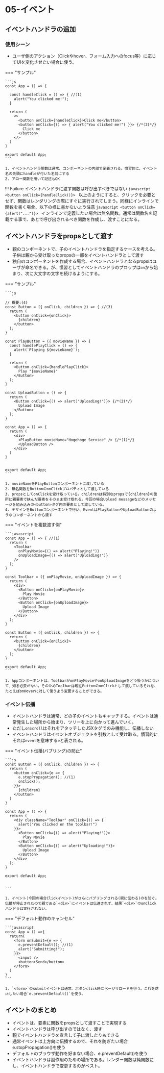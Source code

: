 # 05-イベント

## イベントハンドラの追加

### 使用シーン
- ユーザ側のアクション（Clickやhover、フォーム入力へのfocus等）に応じてUIを変化させたい場合に使う。

=== "サンプル"

    ```js
    const App = () => {

      const handleClick = () => { //(1)
        alert("You clicked me!");
      }

      return (
        <>
          <button onClick={handleClick}>Click me</button>
          <button onClick={() => { alert("You clicked me!") }}> {/*(2)*/}
            Click me
          </button>
        </>
      )
    }

    export default App;
    ```

    1. イベントハンドラ関数は通常、コンポーネントの内部で定義される。慣習的に、イベント名の先頭にhandleが付いた名前にする
    2. アロー関数を用いて記述もOK

!!! Failure
    イベントハンドラに渡す関数は呼び出すべきではない
    ```javascript
    <button onClick={handleClick()}>
    ```
    以上のようにすると、クリックを必要とせず、関数はレンダリングの際にすぐに実行されてしまう。同様にインラインで関数を書く場合、以下の様に書かないよう注意
    ```javascript
    <button onClick={alert("...")}>
    ```
    インラインで定義したい場合は無名関数。通常は関数名を記載する事で、あとで呼び出されるべき関数を作成し、渡すことになる。

## イベントハンドラをpropsとして渡す
- 親のコンポーネントで、子のイベントハンドラを指定するケースを考える。子供は親から受け取ったpropsの一部をイベントハンドラとして渡す
- 独自のコンポーネントを作成する場合、イベントハンドラとなるpropsはユーザが命名できる。が、慣習としてイベントハンドラのプロップは`on`から始まり、次に大文字の文字を続けるようにする。

=== "サンプル"

    ```js

    // 概要:(4)
    const Button = ({ onClick, children }) => { //(3)
      return (
        <button onClick={onClick}>
          {children}
        </button>
      );
    }

    const PlayButton = ({ movieName }) => {
      const handlePlayClick = () => {
        alert(`Playing ${movieName}`);
      }

      return (
        <Button onClick={handlePlayClick}>
          Play "{movieName}"
        </Button>
      );
    }

    const UploadButton = () => {
      return (
        <Button onClick={() => alert("Uploading!")}> {/*(2)*/}
          Upload Image
        </Button>
      );
    }

    const App = () => {
      return (
        <div>
          <PlayButton movieName="Hogehoge Service" /> {/*(1)*/}
          <UploadButton />
        </div>
      )
    }


    export default App;
    ```

    1. movieNameをPlayButtonコンポーネントに渡している
    2. 無名関数をButtonのonClickプロパティとして渡している
    3. propsとしてonClickを受け取っている。childrenは特別なpropsで{children}の箇所に親要素で挟んだ要素をそのまま受け取れる。今回の場合Upload messageなどのメッセージを組み込みの<button>タグ内の要素として渡している。
    4. デザインをButtonコンポーネントで行い、EventはPlayButtonやUploadButtonのようなコンポーネントから渡す

=== "イベントを複数渡す例"

    ```javascript
    const App = () => { //(1)
      return (
        <Toolbar
          onPlayMovie={() => alert("Playing!")}
          onUploadImage={() => alert("Uploading!")}
        />
      );
    }

    const Toolbar = ({ onPlayMovie, onUploadImage }) => {
      return (
        <div>
          <Button onClick={onPlayMovie}>
            Play Movie
          </Button>
          <Button onClick={onUploadImage}>
            Upload Image
          </Button>
        </div>
      );
    }

    const Button = ({ onClick, children }) => {
      return (
        <button onClick={onClick}>
          {children}
        </button>
      );
    }

    export default App;
    ```

    1. Appコンポーネントは、ToolbarがonPlayMovieやonUploadImageをどう扱うかについて、知る必要がない。そのためToolbarは現在ButtonのonClickとして渡しているそれを、たとえばonHoverに対して使うよう変更することができる。

### イベント伝播
- イベントハンドラは通常、どの子のイベントもキャッチする。イベントは通常発生した場所から始まり、ツリーを上に向かって進んでいく。
- ただし`onScroll`はそれをアタッチしたJSXタグでのみ機能し、伝播しない
- イベントハンドラはイベントオブジェクトを引数として受け取る。慣習的にそれは`event`を意味する`e`と表される。

=== "イベント伝播(バブリング)の防止"

    ```js
    const Button = ({ onClick, children }) => {
      return (
        <button onClick={e => {
          e.stopPropagation(); //(1)
          onClick();
        }}>
          {children}
        </button>
      )
    }

    const App = () => {
      return (
        <div className="Toolbar" onClick={() => {
          alert("You clicked on the toolbar!")
        }}>
          <Button onClick={() => alert("Playing!")}>
            Play Movie
          </Button>
          <Button onClick={() => alert("Uploading!")}>
            Upload Image
          </Button>
        </div>
      );
    }

    export default App;


    ```

    1. イベント(今回の場合Clickイベント)がさらにバブリングされる(親に伝わる)のを防ぐ。伝播が停止されたので親である`<div>`にイベントは伝達されず、結果`<div>`のonClickハンドラは実行されない。

=== "デフォルト動作のキャンセル"

    ```javascript
    const App = () =>{
      return(
        <form onSubmit={e => {
          e.preventDefault(); //(1)
          alert("Submitting!");
        }}>
          <input />
          <button>Send</button>
        </form>
      )
    }
    ```

    1. `<form>`のsubmitイベントは通常、ボタンclick時にページリロードを行う。これを防止したい場合`e.preventDefault()`を使う。

## イベントのまとめ
- イベントは、要素に関数をpropsとして渡すことで実現する
- イベントハンドラは呼び出すのではなく、渡す
- 親でイベントハンドラを宣言して子に渡したりもできる
- 通常イベントは上方向に伝播するので、それを防ぎたい場合e.stopPropagation()を使う
- デフォルトのブラウザ動作を好まない場合、e.preventDefault()を使う
- イベントハンドラは副作用のための場所である。レンダー関数は純関数にし、イベントハンドラで変更するのがベスト。
